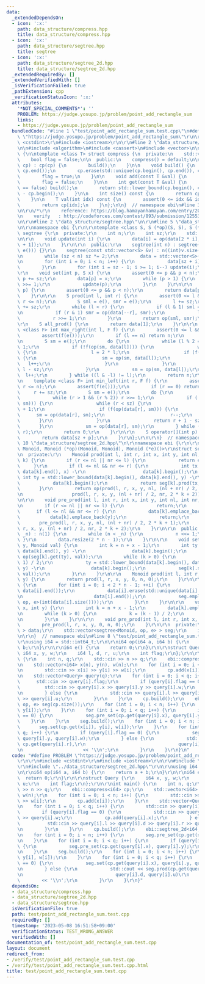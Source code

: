 ```yaml
---
data:
  _extendedDependsOn:
  - icon: ':x:'
    path: data_structure/compress.hpp
    title: data_structure/compress.hpp
  - icon: ':x:'
    path: data_structure/segtree.hpp
    title: segtree
  - icon: ':x:'
    path: data_structure/segtree_2d.hpp
    title: data_structure/segtree_2d.hpp
  _extendedRequiredBy: []
  _extendedVerifiedWith: []
  _isVerificationFailed: true
  _pathExtension: cpp
  _verificationStatusIcon: ':x:'
  attributes:
    '*NOT_SPECIAL_COMMENTS*': ''
    PROBLEM: https://judge.yosupo.jp/problem/point_add_rectangle_sum
    links:
    - https://judge.yosupo.jp/problem/point_add_rectangle_sum
  bundledCode: "#line 1 \"test/point_add_rectangle_sum.test.cpp\"\n#define PROBLEM\
    \ \"https://judge.yosupo.jp/problem/point_add_rectangle_sum\"\r\n\r\n#include\
    \ <cstdint>\r\n#include <iostream>\r\n\r\n#line 2 \"data_structure/compress.hpp\"\
    \n\n#include <algorithm>\n#include <cassert>\n#include <vector>\n\nnamespace ebi\
    \ {\n\ntemplate <class T> struct compress {\n  private:\n    std::vector<T> cp;\n\
    \    bool flag = false;\n\n  public:\n    compress() = default;\n\n    compress(std::vector<T>\
    \ cp) : cp(cp) {\n        build();\n    }\n\n    void build() {\n        std::sort(cp.begin(),\
    \ cp.end());\n        cp.erase(std::unique(cp.begin(), cp.end()), cp.end());\n\
    \        flag = true;\n    }\n\n    void add(const T &val) {\n        cp.emplace_back(val);\n\
    \        flag = false;\n    }\n\n    int get(const T &val) {\n        if (flag\
    \ == false) build();\n        return std::lower_bound(cp.begin(), cp.end(), val)\
    \ - cp.begin();\n    }\n\n    int size() const {\n        return cp.size();\n\
    \    }\n\n    T val(int idx) const {\n        assert(0 <= idx && idx < (int)cp.size());\n\
    \        return cp[idx];\n    }\n};\n\n}  // namespace ebi\n#line 3 \"data_structure/segtree_2d.hpp\"\
    \n\r\n/*\r\n    reference: https://blog.hamayanhamayan.com/entry/2017/12/09/015937\r\
    \n    verify   : http://codeforces.com/contest/893/submission/125531718\r\n*/\r\
    \n\r\n#line 2 \"data_structure/segtree.hpp\"\n\r\n#line 5 \"data_structure/segtree.hpp\"\
    \n\r\nnamespace ebi {\r\n\r\ntemplate <class S, S (*op)(S, S), S (*e)()> struct\
    \ segtree {\r\n  private:\r\n    int n;\r\n    int sz;\r\n    std::vector<S> data;\r\
    \n\r\n    void update(int i) {\r\n        data[i] = op(data[2 * i], data[2 * i\
    \ + 1]);\r\n    }\r\n\r\n  public:\r\n    segtree(int n) : segtree(std::vector<S>(n,\
    \ e())) {}\r\n    segtree(const std::vector<S> &v) : n((int)v.size()), sz(1) {\r\
    \n        while (sz < n) sz *= 2;\r\n        data = std::vector<S>(2 * sz, e());\r\
    \n        for (int i = 0; i < n; i++) {\r\n            data[sz + i] = v[i];\r\n\
    \        }\r\n        for (int i = sz - 1; i >= 1; i--) update(i);\r\n    }\r\n\
    \r\n    void set(int p, S x) {\r\n        assert(0 <= p && p < n);\r\n       \
    \ p += sz;\r\n        data[p] = x;\r\n        while (p > 1) {\r\n            p\
    \ >>= 1;\r\n            update(p);\r\n        }\r\n    }\r\n\r\n    S get(int\
    \ p) {\r\n        assert(0 <= p && p < n);\r\n        return data[p + sz];\r\n\
    \    }\r\n\r\n    S prod(int l, int r) {\r\n        assert(0 <= l && l <= r &&\
    \ r <= n);\r\n        S sml = e(), smr = e();\r\n        l += sz;\r\n        r\
    \ += sz;\r\n        while (l < r) {\r\n            if (l & 1) sml = op(sml, data[l++]);\r\
    \n            if (r & 1) smr = op(data[--r], smr);\r\n            l >>= 1;\r\n\
    \            r >>= 1;\r\n        }\r\n        return op(sml, smr);\r\n    }\r\n\
    \r\n    S all_prod() {\r\n        return data[1];\r\n    }\r\n\r\n    template\
    \ <class F> int max_right(int l, F f) {\r\n        assert(0 <= l && l < n);\r\n\
    \        assert(f(e()));\r\n        if (l == n) return n;\r\n        l += sz;\r\
    \n        S sm = e();\r\n        do {\r\n            while (l % 2 == 0) l >>=\
    \ 1;\r\n            if (!f(op(sm, data[l]))) {\r\n                while (l < sz)\
    \ {\r\n                    l = 2 * l;\r\n                    if (f(op(sm, data[l])))\
    \ {\r\n                        sm = op(sm, data[l]);\r\n                     \
    \   l++;\r\n                    }\r\n                }\r\n                return\
    \ l - sz;\r\n            }\r\n            sm = op(sm, data[l]);\r\n          \
    \  l++;\r\n        } while ((l & -l) != l);\r\n        return n;\r\n    }\r\n\r\
    \n    template <class F> int min_left(int r, F f) {\r\n        assert(0 <= r &&\
    \ r <= n);\r\n        assert(f(e()));\r\n        if (r == 0) return 0;\r\n   \
    \     r += sz;\r\n        S sm = e();\r\n        do {\r\n            r--;\r\n\
    \            while (r > 1 && (r % 2)) r >>= 1;\r\n            if (!f(op(data[r],\
    \ sm))) {\r\n                while (r < sz) {\r\n                    r = 2 * r\
    \ + 1;\r\n                    if (f(op(data[r], sm))) {\r\n                  \
    \      sm = op(data[r], sm);\r\n                        r--;\r\n             \
    \       }\r\n                }\r\n                return r + 1 - sz;\r\n     \
    \       }\r\n            sm = op(data[r], sm);\r\n        } while ((r & -r) !=\
    \ r);\r\n        return 0;\r\n    }\r\n\r\n    S operator[](int p) const {\r\n\
    \        return data[sz + p];\r\n    }\r\n};\r\n\r\n}  // namespace ebi\r\n#line\
    \ 10 \"data_structure/segtree_2d.hpp\"\n\r\nnamespace ebi {\r\n\r\ntemplate <class\
    \ Monoid, Monoid (*op)(Monoid, Monoid), Monoid (*e)()>\r\nstruct segtree_2d {\r\
    \n  private:\r\n    Monoid prod(int l, int r, int x, int y, int nl, int nr, int\
    \ k) {\r\n        if (r <= nl || nr <= l) {\r\n            return e();\r\n   \
    \     }\r\n        if (l <= nl && nr <= r) {\r\n            int tx = std::lower_bound(data[k].begin(),\
    \ data[k].end(), x) -\r\n                     data[k].begin();\r\n           \
    \ int ty = std::lower_bound(data[k].begin(), data[k].end(), y) -\r\n         \
    \            data[k].begin();\r\n            return seg[k].prod(tx, ty);\r\n \
    \       }\r\n        return op(prod(l, r, x, y, nl, (nl + nr) / 2, 2 * k + 1),\r\
    \n                  prod(l, r, x, y, (nl + nr) / 2, nr, 2 * k + 2));\r\n    }\r\
    \n\r\n    void pre_prod(int l, int r, int x, int y, int nl, int nr, int k) {\r\
    \n        if (r <= nl || nr <= l) {\r\n            return;\r\n        }\r\n  \
    \      if (l <= nl && nr <= r) {\r\n            data[k].emplace_back(x);\r\n \
    \           data[k].emplace_back(y);\r\n            return;\r\n        }\r\n \
    \       pre_prod(l, r, x, y, nl, (nl + nr) / 2, 2 * k + 1);\r\n        pre_prod(l,\
    \ r, x, y, (nl + nr) / 2, nr, 2 * k + 2);\r\n    }\r\n\r\n  public:\r\n    segtree_2d(int\
    \ _n) : n(1) {\r\n        while (n < _n) {\r\n            n <<= 1;\r\n       \
    \ }\r\n        data.resize(2 * n - 1);\r\n    }\r\n\r\n    void set(int x, int\
    \ y, Monoid val) {\r\n        int k = n + x - 1;\r\n        int ty = std::lower_bound(data[k].begin(),\
    \ data[k].end(), y) -\r\n                 data[k].begin();\r\n        seg[k].set(ty,\
    \ op(seg[k].get(ty), val));\r\n        while (k > 0) {\r\n            k = (k -\
    \ 1) / 2;\r\n            ty = std::lower_bound(data[k].begin(), data[k].end(),\
    \ y) -\r\n                 data[k].begin();\r\n            seg[k].set(ty, op(seg[k].get(ty),\
    \ val));\r\n        }\r\n    }\r\n\r\n    Monoid prod(int l, int r, int x, int\
    \ y) {\r\n        return prod(l, r, x, y, 0, n, 0);\r\n    }\r\n\r\n    void build()\
    \ {\r\n        for (int i = 0; i < 2 * n - 1; ++i) {\r\n            std::sort(data[i].begin(),\
    \ data[i].end());\r\n            data[i].erase(std::unique(data[i].begin(), data[i].end()),\r\
    \n                          data[i].end());\r\n            seg.emplace_back(segtree<Monoid,\
    \ op, e>(int(data[i].size())));\r\n        }\r\n    }\r\n\r\n    void pre_set(int\
    \ x, int y) {\r\n        int k = n + x - 1;\r\n        data[k].emplace_back(y);\r\
    \n        while (k > 0) {\r\n            k = (k - 1) / 2;\r\n            data[k].emplace_back(y);\r\
    \n        }\r\n    }\r\n\r\n    void pre_prod(int l, int r, int x, int y) {\r\n\
    \        pre_prod(l, r, x, y, 0, n, 0);\r\n    }\r\n\r\n  private:\r\n    std::vector<std::vector<Monoid>\
    \ > data;\r\n    std::vector<segtree<Monoid, op, e> > seg;\r\n    int n;\r\n};\r\
    \n\r\n}  // namespace ebi\n#line 8 \"test/point_add_rectangle_sum.test.cpp\"\n\
    \r\nusing i64 = std::int64_t;\r\n\r\ni64 op(i64 a, i64 b) {\r\n    return a +\
    \ b;\r\n}\r\n\r\ni64 e() {\r\n    return 0;\r\n}\r\n\r\nstruct Query {\r\n   \
    \ i64 x, y, w;\r\n    i64 l, d, r, u;\r\n    int flag;\r\n};\r\n\r\nint main()\
    \ {\r\n    int n, q;\r\n    std::cin >> n >> q;\r\n    ebi::compress<i64> cp;\r\
    \n    std::vector<i64> x(n), y(n), w(n);\r\n    for (int i = 0; i < n; i++) {\r\
    \n        std::cin >> x[i] >> y[i] >> w[i];\r\n        cp.add(x[i]);\r\n    }\r\
    \n    std::vector<Query> query(q);\r\n    for (int i = 0; i < q; i++) {\r\n  \
    \      std::cin >> query[i].flag;\r\n        if (query[i].flag == 0) {\r\n   \
    \         std::cin >> query[i].x >> query[i].y >> query[i].w;\r\n            cp.add(query[i].x);\r\
    \n        } else {\r\n            std::cin >> query[i].l >> query[i].d >> query[i].r\
    \ >> query[i].u;\r\n        }\r\n    }\r\n    cp.build();\r\n    ebi::segtree_2d<i64,\
    \ op, e> seg(cp.size());\r\n    for (int i = 0; i < n; i++) {\r\n        seg.pre_set(cp.get(x[i]),\
    \ y[i]);\r\n    }\r\n    for (int i = 0; i < q; i++) {\r\n        if (query[i].flag\
    \ == 0) {\r\n            seg.pre_set(cp.get(query[i].x), query[i].y);\r\n    \
    \    }\r\n    }\r\n    seg.build();\r\n    for (int i = 0; i < n; i++) {\r\n \
    \       seg.set(cp.get(x[i]), y[i], w[i]);\r\n    }\r\n    for (int i = 0; i <\
    \ q; i++) {\r\n        if (query[i].flag == 0) {\r\n            seg.set(cp.get(query[i].x),\
    \ query[i].y, query[i].w);\r\n        } else {\r\n            std::cout << seg.prod(cp.get(query[i].l),\
    \ cp.get(query[i].r),\r\n                                  query[i].d, query[i].u)\r\
    \n                      << '\\n';\r\n        }\r\n    }\r\n}\n"
  code: "#define PROBLEM \"https://judge.yosupo.jp/problem/point_add_rectangle_sum\"\
    \r\n\r\n#include <cstdint>\r\n#include <iostream>\r\n\r\n#include \"../data_structure/compress.hpp\"\
    \r\n#include \"../data_structure/segtree_2d.hpp\"\r\n\r\nusing i64 = std::int64_t;\r\
    \n\r\ni64 op(i64 a, i64 b) {\r\n    return a + b;\r\n}\r\n\r\ni64 e() {\r\n  \
    \  return 0;\r\n}\r\n\r\nstruct Query {\r\n    i64 x, y, w;\r\n    i64 l, d, r,\
    \ u;\r\n    int flag;\r\n};\r\n\r\nint main() {\r\n    int n, q;\r\n    std::cin\
    \ >> n >> q;\r\n    ebi::compress<i64> cp;\r\n    std::vector<i64> x(n), y(n),\
    \ w(n);\r\n    for (int i = 0; i < n; i++) {\r\n        std::cin >> x[i] >> y[i]\
    \ >> w[i];\r\n        cp.add(x[i]);\r\n    }\r\n    std::vector<Query> query(q);\r\
    \n    for (int i = 0; i < q; i++) {\r\n        std::cin >> query[i].flag;\r\n\
    \        if (query[i].flag == 0) {\r\n            std::cin >> query[i].x >> query[i].y\
    \ >> query[i].w;\r\n            cp.add(query[i].x);\r\n        } else {\r\n  \
    \          std::cin >> query[i].l >> query[i].d >> query[i].r >> query[i].u;\r\
    \n        }\r\n    }\r\n    cp.build();\r\n    ebi::segtree_2d<i64, op, e> seg(cp.size());\r\
    \n    for (int i = 0; i < n; i++) {\r\n        seg.pre_set(cp.get(x[i]), y[i]);\r\
    \n    }\r\n    for (int i = 0; i < q; i++) {\r\n        if (query[i].flag == 0)\
    \ {\r\n            seg.pre_set(cp.get(query[i].x), query[i].y);\r\n        }\r\
    \n    }\r\n    seg.build();\r\n    for (int i = 0; i < n; i++) {\r\n        seg.set(cp.get(x[i]),\
    \ y[i], w[i]);\r\n    }\r\n    for (int i = 0; i < q; i++) {\r\n        if (query[i].flag\
    \ == 0) {\r\n            seg.set(cp.get(query[i].x), query[i].y, query[i].w);\r\
    \n        } else {\r\n            std::cout << seg.prod(cp.get(query[i].l), cp.get(query[i].r),\r\
    \n                                  query[i].d, query[i].u)\r\n              \
    \        << '\\n';\r\n        }\r\n    }\r\n}"
  dependsOn:
  - data_structure/compress.hpp
  - data_structure/segtree_2d.hpp
  - data_structure/segtree.hpp
  isVerificationFile: true
  path: test/point_add_rectangle_sum.test.cpp
  requiredBy: []
  timestamp: '2023-05-08 16:51:58+09:00'
  verificationStatus: TEST_WRONG_ANSWER
  verifiedWith: []
documentation_of: test/point_add_rectangle_sum.test.cpp
layout: document
redirect_from:
- /verify/test/point_add_rectangle_sum.test.cpp
- /verify/test/point_add_rectangle_sum.test.cpp.html
title: test/point_add_rectangle_sum.test.cpp
---
```

